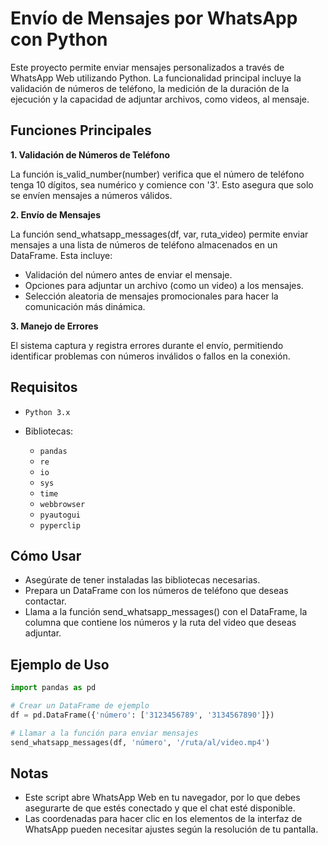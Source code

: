 # Envío de Mensajes por WhatsApp con Python
Este proyecto permite enviar mensajes personalizados a través de WhatsApp Web utilizando Python. La funcionalidad principal incluye la validación de números de teléfono, la medición de la duración de la ejecución y la capacidad de adjuntar archivos, como videos, al mensaje.

## Funciones Principales
**1. Validación de Números de Teléfono**

  La función is_valid_number(number) verifica que el número de teléfono tenga 10 dígitos, sea numérico y comience con '3'. Esto asegura que solo se envíen mensajes a números válidos.

**2. Envío de Mensajes**

  La función send_whatsapp_messages(df, var, ruta_video) permite enviar mensajes a una lista de números de teléfono almacenados en un DataFrame. Esta incluye:
  - Validación del número antes de enviar el mensaje.
  - Opciones para adjuntar un archivo (como un video) a los mensajes.
  - Selección aleatoria de mensajes promocionales para hacer la comunicación más dinámica.

**3. Manejo de Errores**

El sistema captura y registra errores durante el envío, permitiendo identificar problemas con números inválidos o fallos en la conexión.

## Requisitos
- `Python 3.x`
  
- Bibliotecas:
  - `pandas`
  - `re`
  - `io`
  - `sys`
  - `time`
  - `webbrowser`
  - `pyautogui`
  - `pyperclip`

    
## Cómo Usar
- Asegúrate de tener instaladas las bibliotecas necesarias.
- Prepara un DataFrame con los números de teléfono que deseas contactar.
- Llama a la función send_whatsapp_messages() con el DataFrame, la columna que contiene los números y la ruta del video que deseas adjuntar.

## Ejemplo de Uso

```python
import pandas as pd

# Crear un DataFrame de ejemplo
df = pd.DataFrame({'número': ['3123456789', '3134567890']})

# Llamar a la función para enviar mensajes
send_whatsapp_messages(df, 'número', '/ruta/al/video.mp4')
```

## Notas
- Este script abre WhatsApp Web en tu navegador, por lo que debes asegurarte de que estés conectado y que el chat esté disponible.
- Las coordenadas para hacer clic en los elementos de la interfaz de WhatsApp pueden necesitar ajustes según la resolución de tu pantalla.
